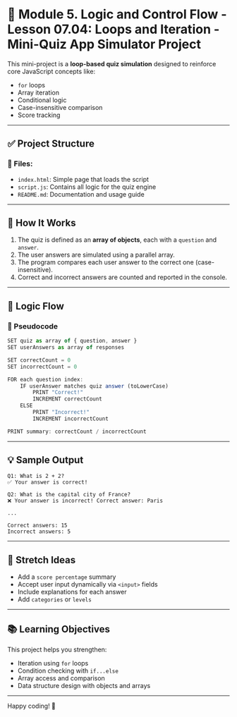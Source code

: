 # 📗 Module 5. Logic and Control Flow - Lesson 07.04: Loops and Iteration - Mini-Quiz App Simulator Project

This mini-project is a **loop-based quiz simulation** designed to reinforce core JavaScript concepts like:

- `for` loops
- Array iteration
- Conditional logic
- Case-insensitive comparison
- Score tracking

---

## ✅ Project Structure

### 📁 Files:
- `index.html`: Simple page that loads the script
- `script.js`: Contains all logic for the quiz engine
- `README.md`: Documentation and usage guide

---

## 🧩 How It Works

1. The quiz is defined as an **array of objects**, each with a `question` and `answer`.
2. The user answers are simulated using a parallel array.
3. The program compares each user answer to the correct one (case-insensitive).
4. Correct and incorrect answers are counted and reported in the console.

---

## 🔁 Logic Flow

### 🧮 Pseudocode
```javascript
SET quiz as array of { question, answer }
SET userAnswers as array of responses

SET correctCount = 0
SET incorrectCount = 0

FOR each question index:
    IF userAnswer matches quiz answer (toLowerCase)
        PRINT "Correct!"
        INCREMENT correctCount
    ELSE
        PRINT "Incorrect!"
        INCREMENT incorrectCount

PRINT summary: correctCount / incorrectCount
```

---

## 💡 Sample Output

```
Q1: What is 2 + 2?
✅ Your answer is correct!

Q2: What is the capital city of France?
❌ Your answer is incorrect! Correct answer: Paris

...

Correct answers: 15
Incorrect answers: 5
```

---

## 🚀 Stretch Ideas

- Add a `score percentage` summary
- Accept user input dynamically via `<input>` fields
- Include explanations for each answer
- Add `categories` or `levels`

---

## 📚 Learning Objectives

This project helps you strengthen:
- Iteration using `for` loops
- Condition checking with `if...else`
- Array access and comparison
- Data structure design with objects and arrays

---

Happy coding! 🎉
